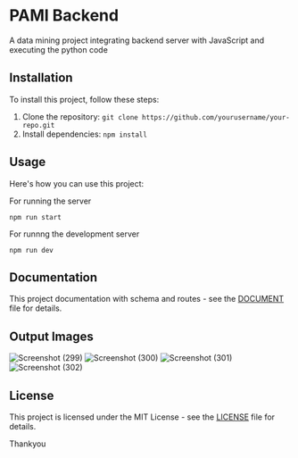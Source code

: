 <h1>PAMI Backend</h1>

<p>A data mining project integrating backend server with JavaScript and executing the python code</p>

<h2>Installation</h2>

<p>To install this project, follow these steps:</p>

<ol>
    <li>Clone the repository: <code>git clone https://github.com/yourusername/your-repo.git</code></li>
    <li>Install dependencies: <code>npm install</code></li>
</ol>

<h2>Usage</h2>

<p>Here's how you can use this project:</p>

<p>For running the server</p>
<pre><code>npm run start</code></pre>

<p>For runnng the development server</p>
<pre><code>npm run dev</code></pre>

<h2>Documentation</h2>

<p>This project documentation with schema and routes - see the <a href="https://docs.google.com/document/d/1_nnH6g4RnuZ0vnvS6q-Zek6N8Vbys-ay90cBe9GiMcs/edit?usp=sharing">DOCUMENT</a> file for details.</p>

<h2>Output Images</h2>

![Screenshot (299)](https://github.com/saranthecoder/PAMI-BE/assets/115061220/0bf9cb8f-a1d0-49c8-bc8b-ec07a9d65245)
![Screenshot (300)](https://github.com/saranthecoder/PAMI-BE/assets/115061220/3ffc17cb-501d-4d8b-9af9-dc76afa1a959)
![Screenshot (301)](https://github.com/saranthecoder/PAMI-BE/assets/115061220/4299c258-460d-46a2-9572-93b8b983943d)
![Screenshot (302)](https://github.com/saranthecoder/PAMI-BE/assets/115061220/dcf994ed-28bf-438b-9d0a-f4e74a86e8ec)

<h2>License</h2>

<p>This project is licensed under the MIT License - see the <a href="LICENSE">LICENSE</a> file for details.</p>
Thankyou 
